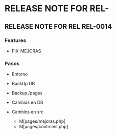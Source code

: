 # RELEASE NOTE FOR REL-

## RELEASE NOTE FOR REL REL-0014

### Features

- FIX-MEJORAS

### Pasos

- Entorno

- BackUp DB
- Backup /pages
- Cambios en DB

- Cambios en src
  - M[pages/mejoras.php]
  - M[pages/controles.php]
  
